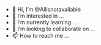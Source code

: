 - 👋 Hi, I’m @Allisnotavailable
- 👀 I’m interested in ...
- 🌱 I’m currently learning ...
- 💞️ I’m looking to collaborate on ...
- 📫 How to reach me ...

<!---
-- Create a new car
local car = Instance.new("Model")
car.Name = "Car"
car.Parent = game.Workspace

-- Create the car body
local body = Instance.new("Part")
body.Size = Vector3.new(5, 1, 10)
body.BrickColor = BrickColor.new("Bright red")
body.Anchored = false
body.Parent = car

-- Create the wheels
local wheel1 = Instance.new("Part")
wheel1.Size = Vector3.new(2, 2, 2)
wheel1.BrickColor = BrickColor.new("Black")
wheel1.Anchored = false
wheel1.Parent = car

local wheel2 = wheel1:Clone()
wheel2.Parent = car

local wheel3 = wheel1:Clone()
wheel3.Parent = car

local wheel4 = wheel1:Clone()
wheel4.Parent = car

-- Set the wheel positions
wheel1.CFrame = body.CFrame * CFrame.new(2.5, -0.5, 5)
wheel2.CFrame = body.CFrame * CFrame.new(-2.5, -0.5, 5)
wheel3.CFrame = body.CFrame * CFrame.new(2.5, -0.5, -5)
wheel4.CFrame = body.CFrame * CFrame.new(-2.5, -0.5, -5)

-- Create Suspension Constraints
local suspension1 = Instance.new("HingeConstraint")
suspension1.Parent = car
suspension1.Attachment0 = body:FindFirstChild("Attachment")
suspension1.Attachment1 = wheel1:FindFirstChild("Attachment")

local suspension2 = suspension1:Clone()
suspension2.Parent = car
suspension2.Attachment0 = body:FindFirstChild("Attachment")
suspension2.Attachment1 = wheel2:FindFirstChild("Attachment")

local suspension3 = suspension1:Clone()
suspension3.Parent = car
suspension3.Attachment0 = body:FindFirstChild("Attachment")
suspension3.Attachment1 = wheel3:FindFirstChild("Attachment")

local suspension4 = suspension1:Clone()
suspension4.Parent = car
suspension4.Attachment0 = body:FindFirstChild("Attachment")
suspension4.Attachment1 = wheel4:FindFirstChild("Attachment")

-- Add mobile controls
local UserInputService = game:GetService("UserInputService")

local function moveCar(direction)
    -- Adjust car's position or rotation based on the mobile input
    -- You can implement the movement and rotation logic here
end

UserInputService.InputBegan:Connect(function(input)
    if input.UserInputType == Enum.UserInputType.Touch then
        moveCar("forward") -- Adjust this based on your car's control logic
    end
end)

UserInputService.InputEnded:Connect(function(input)
    if input.UserInputType == Enum.UserInputType.Touch then
        moveCar("stop") -- Adjust this based on your car's control logic
    end
end)
--->
